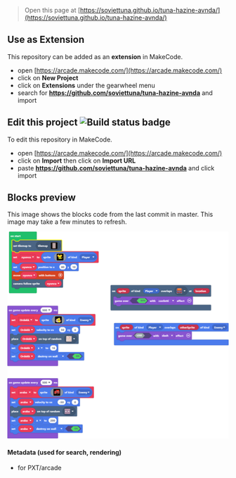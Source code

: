  


> Open this page at [https://soviettuna.github.io/tuna-hazine-avnda/](https://soviettuna.github.io/tuna-hazine-avnda/)

## Use as Extension

This repository can be added as an **extension** in MakeCode.

* open [https://arcade.makecode.com/](https://arcade.makecode.com/)
* click on **New Project**
* click on **Extensions** under the gearwheel menu
* search for **https://github.com/soviettuna/tuna-hazine-avnda** and import

## Edit this project ![Build status badge](https://github.com/soviettuna/tuna-hazine-avnda/workflows/MakeCode/badge.svg)

To edit this repository in MakeCode.

* open [https://arcade.makecode.com/](https://arcade.makecode.com/)
* click on **Import** then click on **Import URL**
* paste **https://github.com/soviettuna/tuna-hazine-avnda** and click import

## Blocks preview

This image shows the blocks code from the last commit in master.
This image may take a few minutes to refresh.

![A rendered view of the blocks](https://github.com/soviettuna/tuna-hazine-avnda/raw/master/.github/makecode/blocks.png)

#### Metadata (used for search, rendering)

* for PXT/arcade
<script src="https://makecode.com/gh-pages-embed.js"></script><script>makeCodeRender("{{ site.makecode.home_url }}", "{{ site.github.owner_name }}/{{ site.github.repository_name }}");</script>
